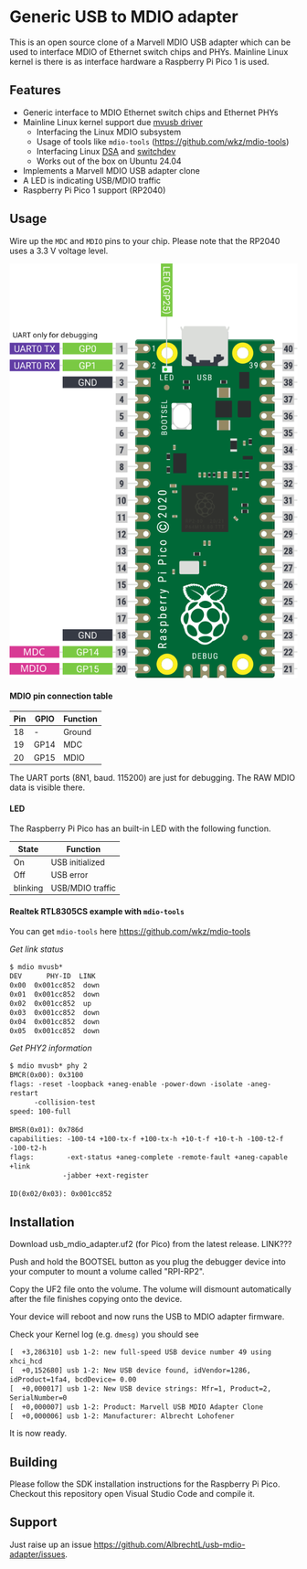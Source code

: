 # Generic USB to MDIO adapter
This is an open source clone of a Marvell MDIO USB adapter which can be used to interface MDIO of Ethernet switch chips and PHYs. Mainline Linux kernel is there is as interface hardware a Raspberry Pi Pico 1 is used.


## Features
* Generic interface to MDIO Ethernet switch chips and Ethernet PHYs
* Mainline Linux kernel support due [mvusb driver](https://elixir.bootlin.com/linux/v6.12.6/source/drivers/net/mdio/mdio-mvusb.c)
  * Interfacing the Linux MDIO subsystem
  * Usage of tools like `mdio-tools` (https://github.com/wkz/mdio-tools)
  * Interfacing Linux [DSA](https://docs.kernel.org/networking/dsa/dsa.html) and [switchdev](https://docs.kernel.org/networking/switchdev.html)
  * Works out of the box on Ubuntu 24.04
* Implements a Marvell MDIO USB adapter clone
* A LED is indicating USB/MDIO traffic
* Raspberry Pi Pico 1 support (RP2040)


## Usage
Wire up the `MDC` and `MDIO` pins to your chip. Please note that the RP2040 uses a 3.3 V voltage level.

![Raspberry Pi Pico 1 pinout](pictures/pico-pinout.svg)

#### MDIO pin connection table
| Pin      | GPIO    | Function |
| -------- | ------- | -------- |
| 18       | -       | Ground   |
| 19       | GP14    | MDC      |
| 20       | GP15    | MDIO     |

The UART ports (8N1, baud. 115200) are just for debugging. The RAW MDIO data is visible there.

#### LED
The Raspberry Pi Pico has an built-in LED with the following function.

| State    | Function         |  
| -------- | ---------------- |
| On       | USB initialized  |
| Off      | USB error        |
| blinking | USB/MDIO traffic |

#### Realtek RTL8305CS example with `mdio-tools`
You can get `mdio-tools` here https://github.com/wkz/mdio-tools

*Get link status*
   ```
$ mdio mvusb*
 DEV      PHY-ID  LINK
0x00  0x001cc852  down
0x01  0x001cc852  down
0x02  0x001cc852  up
0x03  0x001cc852  down
0x04  0x001cc852  down
0x05  0x001cc852  down
   ```

*Get PHY2 information*
   ```
$ mdio mvusb* phy 2
BMCR(0x00): 0x3100
  flags: -reset -loopback +aneg-enable -power-down -isolate -aneg-restart
         -collision-test
  speed: 100-full

BMSR(0x01): 0x786d
  capabilities: -100-t4 +100-tx-f +100-tx-h +10-t-f +10-t-h -100-t2-f -100-t2-h
  flags:        -ext-status +aneg-complete -remote-fault +aneg-capable +link
                -jabber +ext-register

ID(0x02/0x03): 0x001cc852
   ```

## Installation
Download usb_mdio_adapter.uf2 (for Pico) from the latest release. LINK???

Push and hold the BOOTSEL button as you plug the debugger device into your computer to mount a volume called "RPI-RP2".

Copy the UF2 file onto the volume. The volume will dismount automatically after the file finishes copying onto the device.

Your device will reboot and now runs the USB to MDIO adapter firmware. 

Check your Kernel log (e.g. `dmesg)` you should see
   ```
[  +3,286310] usb 1-2: new full-speed USB device number 49 using xhci_hcd
[  +0,152680] usb 1-2: New USB device found, idVendor=1286, idProduct=1fa4, bcdDevice= 0.00
[  +0,000017] usb 1-2: New USB device strings: Mfr=1, Product=2, SerialNumber=0
[  +0,000007] usb 1-2: Product: Marvell USB MDIO Adapter Clone
[  +0,000006] usb 1-2: Manufacturer: Albrecht Lohofener
   ```

It is now ready.

## Building
Please follow the SDK installation instructions for the Raspberry Pi Pico. Checkout this repository open Visual Studio Code and compile it.

## Support
Just raise up an issue https://github.com/AlbrechtL/usb-mdio-adapter/issues.
